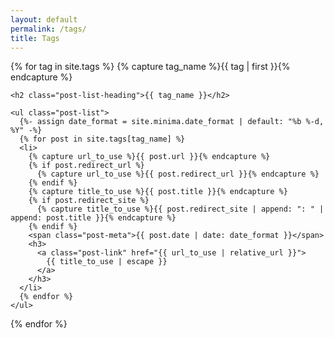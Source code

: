 ```yaml
---
layout: default
permalink: /tags/
title: Tags
---
```


<div class="home">

{% for tag in site.tags %}
    {% capture tag_name %}{{ tag | first }}{% endcapture %}

    <h2 class="post-list-heading">{{ tag_name }}</h2>

    <ul class="post-list">
      {%- assign date_format = site.minima.date_format | default: "%b %-d, %Y" -%}
      {% for post in site.tags[tag_name] %}
      <li>
        {% capture url_to_use %}{{ post.url }}{% endcapture %}
        {% if post.redirect_url %}
          {% capture url_to_use %}{{ post.redirect_url }}{% endcapture %}
        {% endif %}
        {% capture title_to_use %}{{ post.title }}{% endcapture %}
        {% if post.redirect_site %}
          {% capture title_to_use %}{{ post.redirect_site | append: ": " | append: post.title }}{% endcapture %}
        {% endif %}
        <span class="post-meta">{{ post.date | date: date_format }}</span>
        <h3>
          <a class="post-link" href="{{ url_to_use | relative_url }}">
            {{ title_to_use | escape }}
          </a>
        </h3>
      </li>
      {% endfor %}
    </ul>
{% endfor %}
</div>
